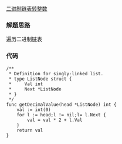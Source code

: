 [二进制链表转整数](https://leetcode-cn.com/problems/convert-binary-number-in-a-linked-list-to-integer/)
### 解题思路
遍历二进制链表

### 代码

```golang
/**
 * Definition for singly-linked list.
 * type ListNode struct {
 *     Val int
 *     Next *ListNode
 * }
 */
func getDecimalValue(head *ListNode) int {
    val := int(0)
    for l := head;l != nil;l= l.Next {
        val = val * 2 + l.Val
    }
    return val
}
```

